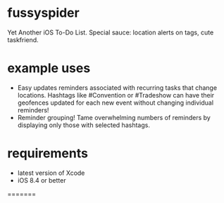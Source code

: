 # fussyspider
Yet Another iOS To-Do List. Special sauce: location alerts on tags, cute taskfriend.

# example uses
* Easy updates reminders associated with recurring tasks that change locations.  Hashtags like #Convention or #Tradeshow can have their geofences updated for each new event without changing individual reminders!
* Reminder grouping! Tame overwhelming numbers of reminders by displaying only those with selected hashtags.

# requirements
* latest version of Xcode
* iOS 8.4 or better

=======
